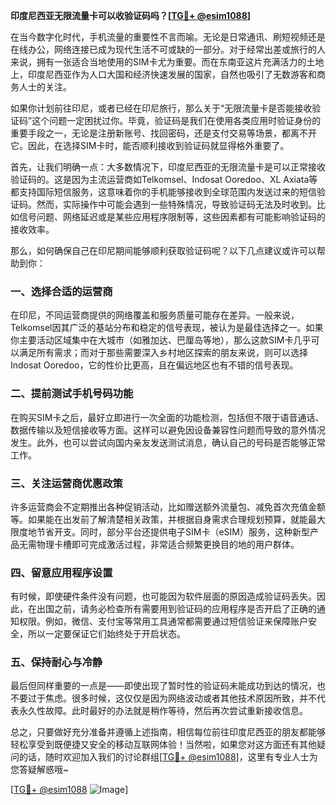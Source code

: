 **印度尼西亚无限流量卡可以收验证码吗？[[TG💪+ @esim1088](https://t.me/s/esim1088)]**

在当今数字化时代，手机流量的重要性不言而喻。无论是日常通讯、刷短视频还是在线办公，网络连接已成为现代生活不可或缺的一部分。对于经常出差或旅行的人来说，拥有一张适合当地使用的SIM卡尤为重要。而在东南亚这片充满活力的土地上，印度尼西亚作为人口大国和经济快速发展的国家，自然也吸引了无数游客和商务人士的关注。

如果你计划前往印尼，或者已经在印尼旅行，那么关于“无限流量卡是否能接收验证码”这个问题一定困扰过你。毕竟，验证码是我们在使用各类应用时验证身份的重要手段之一，无论是注册新账号、找回密码，还是支付交易等场景，都离不开它。因此，在选择SIM卡时，能否顺利接收到验证码就显得格外重要了。

首先，让我们明确一点：大多数情况下，印度尼西亚的无限流量卡是可以正常接收验证码的。这是因为主流运营商如Telkomsel、Indosat Ooredoo、XL Axiata等都支持国际短信服务，这意味着你的手机能够接收到全球范围内发送过来的短信验证码。然而，实际操作中可能会遇到一些特殊情况，导致验证码无法及时收到。比如信号问题、网络延迟或是某些应用程序限制等，这些因素都有可能影响验证码的接收效率。

那么，如何确保自己在印尼期间能够顺利获取验证码呢？以下几点建议或许可以帮助到你：

### 一、选择合适的运营商
在印尼，不同运营商提供的网络覆盖和服务质量可能存在差异。一般来说，Telkomsel因其广泛的基站分布和稳定的信号表现，被认为是最佳选择之一。如果你主要活动区域集中在大城市（如雅加达、巴厘岛等地），那么这款SIM卡几乎可以满足所有需求；而对于那些需要深入乡村地区探索的朋友来说，则可以选择Indosat Ooredoo，它的性价比更高，且在偏远地区也有不错的信号表现。

### 二、提前测试手机号码功能
在购买SIM卡之后，最好立即进行一次全面的功能检测，包括但不限于语音通话、数据传输以及短信接收等方面。这样可以避免因设备兼容性问题而导致的意外情况发生。此外，也可以尝试向国内亲友发送测试消息，确认自己的号码是否能够正常工作。

### 三、关注运营商优惠政策
许多运营商会不定期推出各种促销活动，比如赠送额外流量包、减免首次充值金额等。如果能在出发前了解清楚相关政策，并根据自身需求合理规划预算，就能最大限度地节省开支。同时，部分平台还提供电子SIM卡（eSIM）服务，这种新型产品无需物理卡槽即可完成激活过程，非常适合频繁更换目的地的用户群体。

### 四、留意应用程序设置
有时候，即使硬件条件没有问题，也可能因为软件层面的原因造成验证码丢失。因此，在出国之前，请务必检查所有需要用到验证码的应用程序是否开启了正确的通知权限。例如，微信、支付宝等常用工具通常都需要通过短信验证来保障账户安全，所以一定要保证它们始终处于开启状态。

### 五、保持耐心与冷静
最后但同样重要的一点是——即使出现了暂时性的验证码未能成功到达的情况，也不要过于焦虑。很多时候，这仅仅是因为网络波动或者其他技术原因所致，并不代表永久性故障。此时最好的办法就是稍作等待，然后再次尝试重新接收信息。

总之，只要做好充分准备并遵循上述指南，相信每位前往印度尼西亚的朋友都能够轻松享受到既便捷又安全的移动互联网体验！当然啦，如果您对这方面还有其他疑问的话，随时欢迎加入我们的讨论群组[[TG💪+ @esim1088](https://t.me/s/esim1088)]，这里有专业人士为您答疑解惑哦~

[[TG💪+ @esim1088](https://t.me/s/esim1088) ![Image](https://i.postimg.cc/4NQfJmqS/Snipaste-2025-05-13-00-14-12.png)]